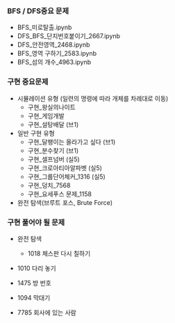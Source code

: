 ### BFS / DFS중요 문제
- BFS_미로탈출.ipynb
- DFS_BFS_단지번호붙이기_2667.ipynb
- DFS_안전영역_2468.ipynb
- BFS_영역 구하기_2583.ipynb
- BFS_섬의 개수_4963.ipynb

### 구현 중요문제
- 시뮬레이션 유형 (일련의 명령에 따라 개체를 차례대로 이동)
    - 구현_왕실의나이트 
    - 구현_게임개발 
    - 구현_설탕배달 (브1)
- 일반 구현 유형
    - 구현_달팽이는 올라가고 싶다 (브1)
    - 구현_분수찾기 (브1)
    - 구현_셀프넘버 (실5)
    - 구현_크로아티아알파벳 (실5)
    - 구현_그룹단어체커_1316 (실5)
    - 구현_덩치_7568
    - 구현_요세푸스 문제_1158
- 완전 탐색(브루트 포스, Brute Force)
    
### 구현 풀어야 될 문제
- 완전 탐색
    - 1018	 체스판 다시 칠하기

- 1010	 다리 놓기
- 1475	 방 번호
- 1094	 막대기
- 7785	 회사에 있는 사람
